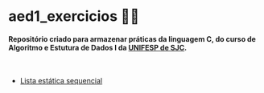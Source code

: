 # aed1_exercicios 👩‍💻

#### Repositório criado para armazenar práticas da linguagem <b>C</b>, do curso de <b>Algoritmo e Estutura de Dados I</b> da [UNIFESP de SJC](https://www.unifesp.br/campus/sjc/).

<br>

- [Lista estática sequencial](biblioteca.c)

